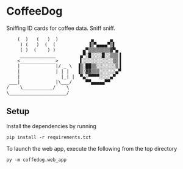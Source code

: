 # CoffeeDog
Sniffing ID cards for coffee data. Sniff sniff.

```
    (  )   (   )  )            ▄      ▄    
     ) (   )  (  (            ▐▒▀▄▄▄▄▀▒▌   
     ( )  (    ) )          ▄▀▒▒▒▒▒▒▒▒▓▀▄  
     _____________         ▄▀░█░░░░█░░▒▒▒▐  
    <_____________>        ▌░░░░░░░░░░░▒▒▐  
    |             |/ _ \  ▐▒░██▒▒░░░░░░░▒▐  
    |             | | |   ▐▒░▓▓▒▒▒░░░░░░▄▀  
    |               |_| |  ▀▄░▀▀▀▀░░░░▄▀    
 ___|             |\___/     ▀▀▄▄▄▄▄▀▀     
/    \___________/    \            
\_____________________/            

```


## Setup
Install the dependencies by running 

```
pip install -r requirements.txt
```

To launch the web app, execute the following from the top directory 
```
py -m coffedog.web_app
```

